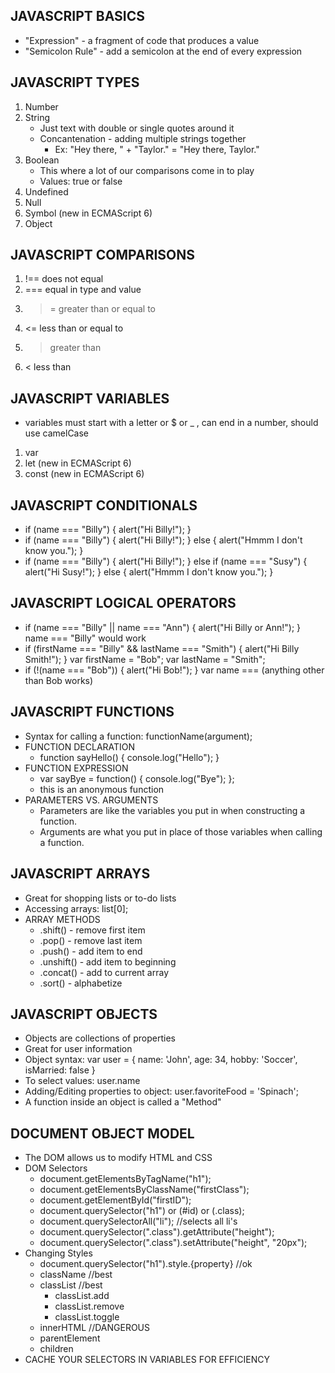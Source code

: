 JAVASCRIPT BASICS
-------------------
* "Expression" - a fragment of code that produces a value
* "Semicolon Rule" - add a semicolon at the end of every expression

JAVASCRIPT TYPES
------------------
1. Number
2. String
    * Just text with double or single quotes around it
    * Concantenation - adding multiple strings together
        * Ex: "Hey there, " + "Taylor." = "Hey there, Taylor."
3. Boolean
    * This where a lot of our comparisons come in to play
    * Values: true or false
4. Undefined
5. Null
6. Symbol (new in ECMAScript 6)
7. Object

JAVASCRIPT COMPARISONS
------------------------
1. !==  does not equal
2. ===  equal in type and value
3. >=   greater than or equal to
4. <=   less than or equal to
5. >    greater than
6. <    less than

JAVASCRIPT VARIABLES
----------------------
* variables must start with a letter or $ or _ , can end in a number, should use camelCase

1. var
2. let (new in ECMAScript 6)
3. const (new in ECMAScript 6)

JAVASCRIPT CONDITIONALS
-------------------------
* if (name === "Billy") {
    alert("Hi Billy!");
}
* if (name === "Billy") {
    alert("Hi Billy!");
} else {
    alert("Hmmm I don't know you.");
}
* if (name === "Billy") {
    alert("Hi Billy!");
} else if (name === "Susy") {
    alert("Hi Susy!");
} else {
    alert("Hmmm I don't know you.");
}

JAVASCRIPT LOGICAL OPERATORS
------------------------------
* if (name === "Billy" || name === "Ann") {
    alert("Hi Billy or Ann!");
}
    name === "Billy" would work
* if (firstName === "Billy" && lastName === "Smith") {
    alert("Hi Billy Smith!");
}
    var firstName = "Bob";
    var lastName  = "Smith";
* if (!(name === "Bob")) {
    alert("Hi Bob!");
}
    var name === (anything other than Bob works)

JAVASCRIPT FUNCTIONS
----------------------
* Syntax for calling a function: functionName(argument);
* FUNCTION DECLARATION
    * function sayHello() {
        console.log("Hello");
    }
* FUNCTION EXPRESSION
    * var sayBye = function() {
        console.log("Bye");
    };
    * this is an anonymous function
* PARAMETERS VS. ARGUMENTS
    * Parameters are like the variables you put in when constructing a function.
    * Arguments are what you put in place of those variables when calling a function.

JAVASCRIPT ARRAYS
-------------------
* Great for shopping lists or to-do lists
* Accessing arrays: list[0];
* ARRAY METHODS
    * .shift() - remove first item
    * .pop() - remove last item
    * .push() - add item to end
    * .unshift() - add item to beginning
    * .concat() - add to current array
    * .sort() - alphabetize

JAVASCRIPT OBJECTS
--------------------
* Objects are collections of properties
* Great for user information
* Object syntax: 
    var user = {
        name: 'John',
        age: 34,
        hobby: 'Soccer',
        isMarried: false
    }
* To select values: user.name
* Adding/Editing properties to object: user.favoriteFood = 'Spinach';
* A function inside an object is called a "Method"

DOCUMENT OBJECT MODEL
-----------------------
* The DOM allows us to modify HTML and CSS
* DOM Selectors
    * document.getElementsByTagName("h1");
    * document.getElementsByClassName("firstClass");
    * document.getElementById("firstID");
    * document.querySelector("h1") or (#id) or (.class);
    * document.querySelectorAll("li"); //selects all li's
    * document.querySelector(".class").getAttribute("height");
    * document.querySelector(".class").setAttribute("height", "20px");
* Changing Styles
    * document.querySelector("h1").style.{property} //ok
    * className //best
    * classList //best
        * classList.add
        * classList.remove
        * classList.toggle
    * innerHTML //DANGEROUS
    * parentElement
    * children
* CACHE YOUR SELECTORS IN VARIABLES FOR EFFICIENCY